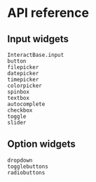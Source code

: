 # API reference

## Input widgets
```@docs
InteractBase.input
button
filepicker
datepicker
timepicker
colorpicker
spinbox
textbox
autocomplete
checkbox
toggle
slider
```

## Option widgets

```@docs
dropdown
togglebuttons
radiobuttons
```
